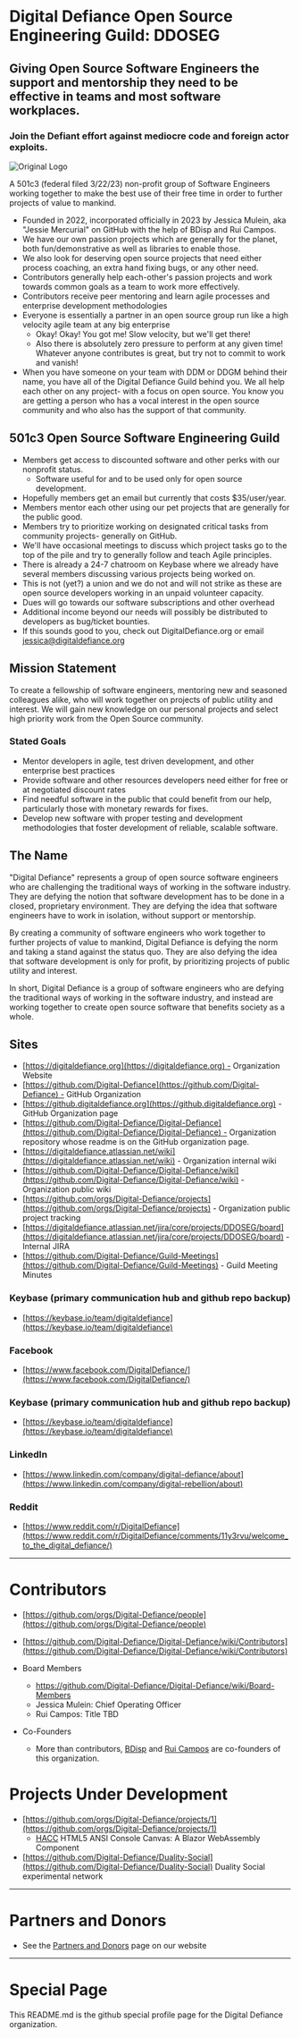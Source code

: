 # Digital Defiance Open Source Engineering Guild: DDOSEG
## Giving Open Source Software Engineers the support and mentorship they need to be effective in teams and most software workplaces.
### Join the Defiant effort against mediocre code and foreign actor exploits.

![Original Logo](https://user-images.githubusercontent.com/3766240/226702903-ce6c1d2a-47fa-414f-a6dc-b65a5a805e9a.png)

A 501c3 (federal filed 3/22/23) non-profit group of Software Engineers working together to make the best use of their free time in order to further projects of value to mankind.

* Founded in 2022, incorporated officially in 2023 by Jessica Mulein, aka "Jessie Mercurial" on GitHub with the help of BDisp and Rui Campos.
* We have our own passion projects which are generally for the planet, both fun/demonstrative as well as libraries to enable those.
* We also look for deserving open source projects that need either process coaching, an extra hand fixing bugs, or any other need.
* Contributors generally help each-other's passion projects and work towards common goals as a team to work more effectively.
* Contributors receive peer mentoring and learn agile processes and enterprise development methodologies
* Everyone is essentially a partner in an open source group run like a high velocity agile team at any big enterprise
  - Okay! Okay! You got me! Slow velocity, but we'll get there!
  - Also there is absolutely zero pressure to perform at any given time! Whatever anyone contributes is great, but try not to commit to work and vanish!
* When you have someone on your team with DDM or DDGM behind their name, you have all of the Digital Defiance Guild behind you. We all help each other on any project- with a focus on open source. You know you are getting a person who has a vocal interest in the open source community and who also has the support of that community.
  
## 501c3 Open Source Software Engineering Guild
- Members get access to discounted software and other perks with our nonprofit status.
  - Software useful for and to be used only for open source development.
- Hopefully members get an email but currently that costs $35/user/year.
- Members mentor each other using our pet projects that are generally for the public good.
- Members try to prioritize working on designated critical tasks from community projects- generally on GitHub.
- We'll have occasional meetings to discuss which project tasks go to the top of the pile and try to generally follow and teach Agile principles.
- There is already a 24-7 chatroom on Keybase where we already have several members discussing various projects being worked on.
- This is not (yet?) a union and we do not and will not strike as these are open source developers working in an unpaid volunteer capacity.
- Dues will go towards our software subscriptions and other overhead
- Additional income beyond our needs will possibly be distributed to developers as bug/ticket bounties.
- If this sounds good to you, check out DigitalDefiance.org or email jessica@digitaldefiance.org

## Mission Statement
To create a fellowship of software engineers, mentoring new and seasoned colleagues alike, who will work together on projects of public utility and interest. We will gain new knowledge on our personal projects and select high priority work from the Open Source community.

### Stated Goals
 * Mentor developers in agile, test driven development, and other enterprise best practices
 * Provide software and other resources developers need either for free or at negotiated discount rates
 * Find needful software in the public that could benefit from our help, particularly those with monetary rewards for fixes.
 * Develop new software with proper testing and development methodologies that foster development of reliable, scalable software.

## The Name
"Digital Defiance" represents a group of open source software engineers who are challenging the traditional ways of working in the software industry. They are defying the notion that software development has to be done in a closed, proprietary environment. They are defying the idea that software engineers have to work in isolation, without support or mentorship.

By creating a community of software engineers who work together to further projects of value to mankind, Digital Defiance is defying the norm and taking a stand against the status quo. They are also defying the idea that software development is only for profit, by prioritizing projects of public utility and interest.

In short, Digital Defiance is a group of software engineers who are defying the traditional ways of working in the software industry, and instead are working together to create open source software that benefits society as a whole.

## Sites
  * [https://digitaldefiance.org](https://digitaldefiance.org) - Organization Website
  * [https://github.com/Digital-Defiance](https://github.com/Digital-Defiance) - GitHub Organization
  * [https://github.digitaldefiance.org](https://github.digitaldefiance.org) - GitHub Organization page
  * [https://github.com/Digital-Defiance/Digital-Defiance](https://github.com/Digital-Defiance/Digital-Defiance) - Organization repository whose readme is on the GitHub organization page.
  * [https://digitaldefiance.atlassian.net/wiki](https://digitaldefiance.atlassian.net/wiki) - Organization internal wiki
  * [https://github.com/Digital-Defiance/Digital-Defiance/wiki](https://github.com/Digital-Defiance/Digital-Defiance/wiki) - Organization public wiki
  * [https://github.com/orgs/Digital-Defiance/projects](https://github.com/orgs/Digital-Defiance/projects) - Organization public project tracking
  * [https://digitaldefiance.atlassian.net/jira/core/projects/DDOSEG/board](https://digitaldefiance.atlassian.net/jira/core/projects/DDOSEG/board) - Internal JIRA
  * [https://github.com/Digital-Defiance/Guild-Meetings](https://github.com/Digital-Defiance/Guild-Meetings) - Guild Meeting Minutes

### Keybase (primary communication hub and github repo backup)

* [https://keybase.io/team/digitaldefiance](https://keybase.io/team/digitaldefiance)

### Facebook

* [https://www.facebook.com/DigitalDefiance/](https://www.facebook.com/DigitalDefiance/)

### Keybase (primary communication hub and github repo backup)
  * [https://keybase.io/team/digitaldefiance](https://keybase.io/team/digitaldefiance)

### LinkedIn
  * [https://www.linkedin.com/company/digital-defiance/about](https://www.linkedin.com/company/digital-rebellion/about)

### Reddit
  * [https://www.reddit.com/r/DigitalDefiance](https://www.reddit.com/r/DigitalDefiance/comments/11y3rvu/welcome_to_the_digital_defiance/)

-----
# Contributors
  * [https://github.com/orgs/Digital-Defiance/people](https://github.com/orgs/Digital-Defiance/people)
  * [https://github.com/Digital-Defiance/Digital-Defiance/wiki/Contributors](https://github.com/Digital-Defiance/Digital-Defiance/wiki/Contributors)
  * Board Members
    - https://github.com/Digital-Defiance/Digital-Defiance/wiki/Board-Members
    - Jessica Mulein: Chief Operating Officer
    - Rui Campos: Title TBD

  * Co-Founders
    - More than contributors, [BDisp](https://github.com/orgs/Digital-Defiance/people/BDisp) and [Rui Campos](https://github.com/orgs/Digital-Defiance/people/RuiFilipeCampos) are co-founders of this organization.

# Projects Under Development
  * [https://github.com/orgs/Digital-Defiance/projects/1](https://github.com/orgs/Digital-Defiance/projects/1)
    - [HACC](https://github.com/Blazor-Console/HACC) HTML5 ANSI Console Canvas: A Blazor WebAssembly Component
  * [https://github.com/Digital-Defiance/Duality-Social](https://github.com/Digital-Defiance/Duality-Social) Duality Social experimental network

-----
# Partners and Donors
  * See the [Partners and Donors](https://github.com/Digital-Defiance/Digital-Defiance/wiki/Partners-and-Donors) page on our website

-----
# Special Page
This README.md is the github special profile page for the Digital Defiance organization.
